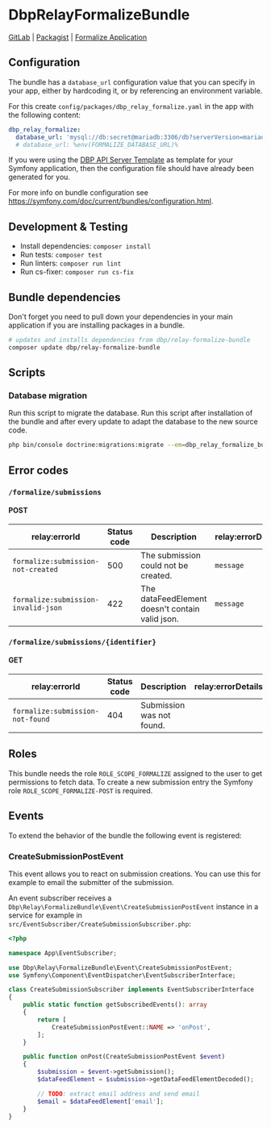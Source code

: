# DbpRelayFormalizeBundle

[GitLab](https://gitlab.tugraz.at/dbp/formalize/dbp-relay-formalize-bundle) |
[Packagist](https://packagist.org/packages/dbp/relay-formalize-bundle) |
[Formalize Application](https://gitlab.tugraz.at/dbp/formalize/formalize)

## Configuration

The bundle has a `database_url` configuration value that you can specify in your
app, either by hardcoding it, or by referencing an environment variable.

For this create `config/packages/dbp_relay_formalize.yaml` in the app with the following
content:

```yaml
dbp_relay_formalize:
  database_url: 'mysql://db:secret@mariadb:3306/db?serverVersion=mariadb-10.3.30'
  # database_url: %env(FORMALIZE_DATABASE_URL)%
```

If you were using the [DBP API Server Template](https://gitlab.tugraz.at/dbp/relay/dbp-relay-server-template)
as template for your Symfony application, then the configuration file should have already been generated for you.

For more info on bundle configuration see <https://symfony.com/doc/current/bundles/configuration.html>.

## Development & Testing

* Install dependencies: `composer install`
* Run tests: `composer test`
* Run linters: `composer run lint`
* Run cs-fixer: `composer run cs-fix`

## Bundle dependencies

Don't forget you need to pull down your dependencies in your main application if you are installing packages in a bundle.

```bash
# updates and installs dependencies from dbp/relay-formalize-bundle
composer update dbp/relay-formalize-bundle
```

## Scripts

### Database migration

Run this script to migrate the database. Run this script after installation of the bundle and
after every update to adapt the database to the new source code.

```bash
php bin/console doctrine:migrations:migrate --em=dbp_relay_formalize_bundle
```

## Error codes

### `/formalize/submissions`

#### POST

| relay:errorId                       | Status code | Description                                     | relay:errorDetails | Example                          |
|-------------------------------------|-------------|-------------------------------------------------| ------------------ |----------------------------------|
| `formalize:submission-not-created`  | 500         | The submission could not be created.            | `message`          | `['message' => 'Error message']` |
| `formalize:submission-invalid-json` | 422         | The dataFeedElement doesn't contain valid json. | `message`          |                                  |

### `/formalize/submissions/{identifier}`

#### GET

| relay:errorId                    | Status code | Description               | relay:errorDetails | Example |
| -------------------------------- | ----------- | ------------------------- | ------------------ | ------- |
| `formalize:submission-not-found` | 404         | Submission was not found. |                    |         |

## Roles

This bundle needs the role `ROLE_SCOPE_FORMALIZE` assigned to the user to get permissions to fetch data.
To create a new submission entry the Symfony role `ROLE_SCOPE_FORMALIZE-POST` is required.

## Events

To extend the behavior of the bundle the following event is registered:

### CreateSubmissionPostEvent

This event allows you to react on submission creations.
You can use this for example to email the submitter of the submission.

An event subscriber receives a `Dbp\Relay\FormalizeBundle\Event\CreateSubmissionPostEvent` instance
in a service for example in `src/EventSubscriber/CreateSubmissionSubscriber.php`:

```php
<?php

namespace App\EventSubscriber;

use Dbp\Relay\FormalizeBundle\Event\CreateSubmissionPostEvent;
use Symfony\Component\EventDispatcher\EventSubscriberInterface;

class CreateSubmissionSubscriber implements EventSubscriberInterface
{
    public static function getSubscribedEvents(): array
    {
        return [
            CreateSubmissionPostEvent::NAME => 'onPost',
        ];
    }

    public function onPost(CreateSubmissionPostEvent $event)
    {
        $submission = $event->getSubmission();
        $dataFeedElement = $submission->getDataFeedElementDecoded();

        // TODO: extract email address and send email
        $email = $dataFeedElement['email'];
    }
}
```
